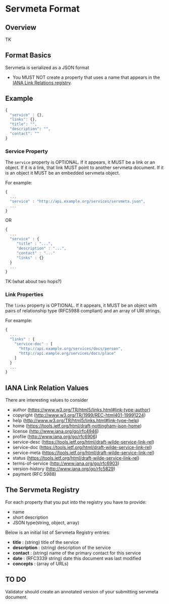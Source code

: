 # Servmeta Format

## Overview
TK

## Format Basics
Servmeta is serialized as a JSON format

 * You MUST NOT create a property that uses a name that appears in the [IANA Link Relations registry](https://www.iana.org/assignments/link-relations/link-relations.xml).


## Example

```javascript
{
  "service" : {},
  "links": {},
  "title": "",
  "description": "",
  "contact": ""
}
```

### Service Property
The `service` property is OPTIONAL. If it appears, it MUST be a link or an object. If it is a link, that link MUST point to another servmeta document. If it is an object it MUST be an embedded servmeta object.

For example:
```javascript
{
  ...
  "service" : "http://api.example.org/services/servmeta.json",
  ...
}
```
OR
```javascript
{
  ...
  "service" : {
     "title" : "...",
     "description" : "...",
     "contact" : "..."
     "links" : {}
  }
  ...
}
```

TK:(what about two hops?)

### Link Properties
The `links` property is OPTIONAL. If it appears, it MUST be an object with pairs of relationship type (RFC5988 compliant) and an array of URI strings.

For example:

```javascript
{
  ...
  "links" : {
    "service-doc" : [
      "http://api.example.org/services/docs/person",
      "http://api.eample.org/services/docs/place"
    ]
  }
  ...
}
```

## IANA Link Relation Values
There are interesting values to consider

 * author (https://www.w3.org/TR/html5/links.html#link-type-author)
 * copyright (http://www.w3.org/TR/1999/REC-html401-19991224)
 * help (http://www.w3.org/TR/html5/links.html#link-type-help)
 * home (https://tools.ietf.org/html/draft-nottingham-json-home)
 * license (http://www.iana.org/go/rfc4946)
 * profile (http://www.iana.org/go/rfc6906)
 * service-desc (https://tools.ietf.org/html/draft-wilde-service-link-rel)
 * service-doc (https://tools.ietf.org/html/draft-wilde-service-link-rel)
 * service-meta (https://tools.ietf.org/html/draft-wilde-service-link-rel)
 * status (https://tools.ietf.org/html/draft-wilde-service-link-rel)
 * terms-of-service (http://www.iana.org/go/rfc6903)
 * version-history (http://www.iana.org/go/rfc5829)
 * payment (RFC 5988)

## The Servmeta Registry
For each property that you put into the registry you have to provide:
 * name
 * short description
 * JSON type(string, object, array)


Below is an initial list of Servmeta Registry entries:
 * **title** : (string) title of the service
 * **description** : (string) description of the service
 * **contact** : (string) name of the primary contact for this service
 * **date** : (RFC3339 string) date this document was last modified
 * **concepts** : (array of URLs)


## TO DO

Validator should create an annotated version of your submitting servmeta document.
